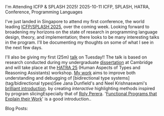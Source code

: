 <post-metadata>
  <post-title>I'm Attending ICFP & SPLASH 2025!</post-title>
  <post-date>2025-10-11</post-date>
  <post-tags>ICFP, SPLASH, HATRA, Conference, Programming Languages</post-tags>
</post-metadata>

I've just landed in Singapore to attend my first conference, the world leading [ICFP/SPLASH 2025](https://conf.researchr.org/home/icfp-splash-2025), over the coming week. Looking forward to broadening my horizons on the state of research in programming language design, theory, and implementation; there looks to be many interesting talks in the program. I'll be documenting my thoughts on some of what I see in the next few days.

I'll also be giving my first (25m) [talk](site/talks/hatra25) on Tuesday!! The talk is based on research conducted during my undergraduate [dissertation](site/papers/dissertation) at Cambridge and will take place at the [HATRA 25](LINK) (Human Aspects of Types and Reasoning Assistants) workshop. [My work](site/papers/hatra25) aims to improve both understanding and debugging of [bidirectional type systems](tag/bidirectional types)<fn>See Jana Dunfield's and Neel Krishnaswami's [brilliant introduction](https://doi.org/10.1145/3450952).</fn> by creating _interactive_ highlighting methods inspired by program slicing<fn>Especially that of [Roly Perera](https://dynamicaspects.org/research/). '[Functional Programs that Explain their Work](https://doi.org/10.1145/2364527.2364579)' is a good introduction.</fn>. 

Blog Posts:
<div id="series"></div>
